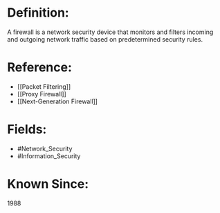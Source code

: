

# Definition:
A firewall is a network security device that monitors and filters incoming and outgoing network traffic based on predetermined security rules.

# Reference:
- [[Packet Filtering]]
- [[Proxy Firewall]]
- [[Next-Generation Firewall]]

# Fields: 
- #Network_Security
- #Information_Security

# Known Since:
1988

